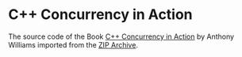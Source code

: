 # C++ Concurrency in Action

The source code of the Book [C++ Concurrency in Action](http://www.manning.com/williams/)
by Anthony Williams imported from the [ZIP Archive](http://www.manning.com/williams/CCiA_SourceCode.zip).

